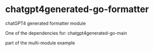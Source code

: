 # chatgpt4generated-go-formatter
chatGPT4 generated formatter module

One of the dependencies for: chatgpt4generated-go-main

part of the multi-module example
